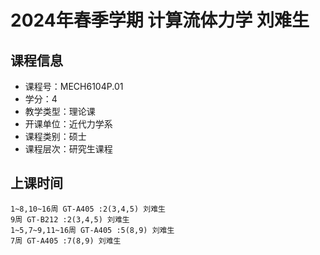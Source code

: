 # 2024年春季学期 计算流体力学 刘难生






## 课程信息

- 课程号：MECH6104P.01
- 学分：4
- 教学类型：理论课
- 开课单位：近代力学系
- 课程类别：硕士
- 课程层次：研究生课程

## 上课时间

```
1~8,10~16周 GT-A405 :2(3,4,5) 刘难生
9周 GT-B212 :2(3,4,5) 刘难生
1~5,7~9,11~16周 GT-A405 :5(8,9) 刘难生
7周 GT-A405 :7(8,9) 刘难生
```

